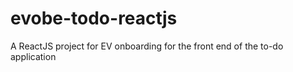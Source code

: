 # evobe-todo-reactjs
A ReactJS project for EV onboarding for the front end of the to-do application
